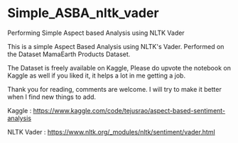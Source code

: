 # Simple_ASBA_nltk_vader
Performing Simple Aspect based Analysis using NLTK Vader

This is a simple Aspect Based Analysis using NLTK's Vader.
 Performed on the Dataset MamaEarth Products Dataset.

 The Dataset is freely available on Kaggle,
 Please do upvote the notebook on Kaggle as well if you liked it, it helps a lot in me getting a job.

 Thank you for reading, comments are welcome.
 I will try to make it better when I find new things to add.

 Kaggle : https://www.kaggle.com/code/tejusrao/aspect-based-sentiment-analysis

NLTK Vader : https://www.nltk.org/_modules/nltk/sentiment/vader.html
